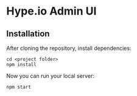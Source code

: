 # Hype.io Admin UI

## Installation
After cloning the repository, install dependencies:
```
cd <project folder>
npm install
```

Now you can run your local server:
```
npm start
```